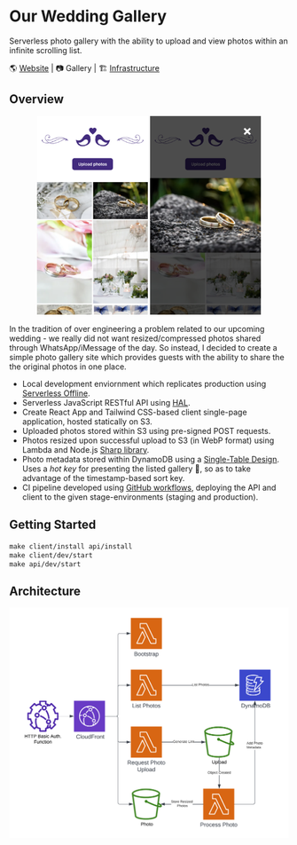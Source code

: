 # Our Wedding Gallery

Serverless photo gallery with the ability to upload and view photos within an infinite scrolling list.

🌎 [Website](https://github.com/eddmann/our-wedding-website) | 📷 Gallery | 🏗️ [Infrastructure](https://github.com/eddmann/our-wedding-infra)

## Overview

<p align="center"><img src="documentation/gallery.png" width="200px"> <img src="documentation/lightbox.png" width="200px"></p>

In the tradition of over engineering a problem related to our upcoming wedding - we really did not want resized/compressed photos shared through WhatsApp/iMessage of the day.
So instead, I decided to create a simple photo gallery site which provides guests with the ability to share the the original photos in one place.

- Local development enviornment which replicates production using [Serverless Offline](https://github.com/dherault/serverless-offline).
- Serverless JavaScript RESTful API using [HAL](https://stateless.group/hal_specification.html).
- Create React App and Tailwind CSS-based client single-page application, hosted statically on S3.
- Uploaded photos stored within S3 using pre-signed POST requests.
- Photos resized upon successful upload to S3 (in WebP format) using Lambda and Node.js [Sharp library](https://github.com/lovell/sharp).
- Photo metadata stored within DynamoDB using a [Single-Table Design](https://www.alexdebrie.com/posts/dynamodb-single-table/).
  Uses a _hot key_ for presenting the listed gallery 😬, so as to take advantage of the timestamp-based sort key.
- CI pipeline developed using [GitHub workflows](.github/workflows/), deploying the API and client to the given stage-environments (staging and production).

## Getting Started

```
make client/install api/install
make client/dev/start
make api/dev/start
```

## Architecture

<p align="center"><img src="documentation/diagram.png" width="700px"></p>

